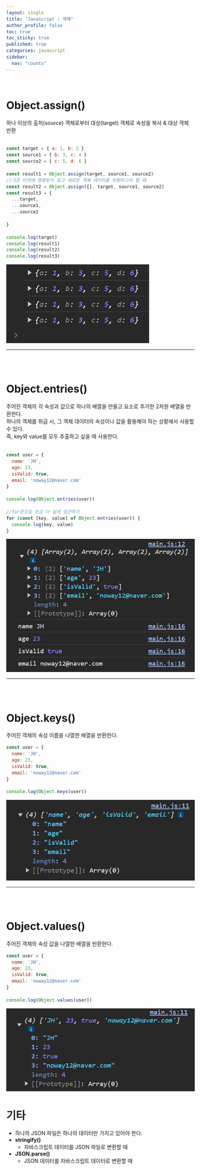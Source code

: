 ```yaml
---
layout: single
title: "Javascript : 객체"
author_profile: false
toc: true
toc_sticky: true
published: true
categories: javascript
sidebar:
  nav: "counts"
---
```


<br>

# Object.assign()

<div class="notice--info">
하나 이상의 출처(source) 객체로부터 대상(target) 객체로 속성을 복사 & 대상 객체 반환
</div>

```javascript

const target = { a: 1, b: 2 }
const source1 = { b: 3, c: 4 }
const source2 = { c: 5, d: 6 }

const result1 = Object.assign(target, source1, source2)
//기존 타겟에 영향받지 않고 새로운 객체 데이터를 반환하고자 할 때
const result2 = Object.assign({}, target, source1, source2)
const result3 = {
  ...target,
  ...source1,
  ...source2

}

console.log(target)
console.log(result1)
console.log(result2)
console.log(result3)
```

<img src="/assets/images/Javascript/javascript-객체1.png" />

<hr>
<br>
<br>

# Object.entries()

<div class="notice--info">
주어진 객체의 각 속성과 값으로 하나의 배열을 만들고 요소로 추가한 2차원 배열을 반환한다.<br>
하나의 객체를 취급 시, 그 객체 데이터의 속성이나 값을 활용해야 하는 상황에서 사용할 수 있다.<br>
즉, key와 value를 모두 추출하고 싶을 때 사용한다.
</div>

```javascript

const user = {
  name: 'JH',
  age: 23,
  isValid: true,
  email: 'noway12@naver.com'
}

console.log(Object.entries(user))

//for문으로 조금 더 쉽게 접근하기
for (const [key, value] of Object.entries(user)) {
  console.log(key, value)
}

```

<img src="/assets/images/Javascript/javascript-객체2.png" />

<hr>
<br>
<br>

# Object.keys()

<div class="notice--primary">
주어진 객체의 속성 이름을 나열한 배열을 반환한다.
</div>

```javascript
const user = {
  name: 'JH',
  age: 23,
  isValid: true,
  email: 'noway12@naver.com'
}

console.log(Object.keys(user))
```

<img src="/assets/images/Javascript/javascript-객체3.png" />

<hr>
<br>
<br>

# Object.values()

<div class="notice--info">
주어진 객체의 속성 값을 나열한 배열을 반환한다.
</div>

```javascript
const user = {
  name: 'JH',
  age: 23,
  isValid: true,
  email: 'noway12@naver.com'
}

console.log(Object.values(user))
```

<img src="/assets/images/Javascript/javascript-객체4.png" />


# 기타

* 하나의 JSON 파일은 하나의 데이터만 가지고 있어야 한다.
* **stringify()**
  - 자바스크립트 데이터를 JSON 파일로 변환할 때
* **JSON.parse()**
  - JSON 데이터를 자바스크립트 데이터로 변환할 때

  